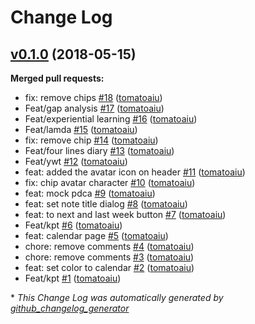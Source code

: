 # Change Log

## [v0.1.0](https://github.com/tomatoaiu/Furikaeri/tree/v0.1.0) (2018-05-15)
**Merged pull requests:**

- fix: remove chips [\#18](https://github.com/tomatoaiu/Furikaeri/pull/18) ([tomatoaiu](https://github.com/tomatoaiu))
- Feat/gap analysis [\#17](https://github.com/tomatoaiu/Furikaeri/pull/17) ([tomatoaiu](https://github.com/tomatoaiu))
- Feat/experiential learning [\#16](https://github.com/tomatoaiu/Furikaeri/pull/16) ([tomatoaiu](https://github.com/tomatoaiu))
- Feat/lamda [\#15](https://github.com/tomatoaiu/Furikaeri/pull/15) ([tomatoaiu](https://github.com/tomatoaiu))
- fix: remove chip [\#14](https://github.com/tomatoaiu/Furikaeri/pull/14) ([tomatoaiu](https://github.com/tomatoaiu))
- Feat/four lines diary [\#13](https://github.com/tomatoaiu/Furikaeri/pull/13) ([tomatoaiu](https://github.com/tomatoaiu))
- Feat/ywt [\#12](https://github.com/tomatoaiu/Furikaeri/pull/12) ([tomatoaiu](https://github.com/tomatoaiu))
- feat: added the avatar icon on header [\#11](https://github.com/tomatoaiu/Furikaeri/pull/11) ([tomatoaiu](https://github.com/tomatoaiu))
- fix: chip avatar character [\#10](https://github.com/tomatoaiu/Furikaeri/pull/10) ([tomatoaiu](https://github.com/tomatoaiu))
- feat: mock pdca [\#9](https://github.com/tomatoaiu/Furikaeri/pull/9) ([tomatoaiu](https://github.com/tomatoaiu))
- feat: set note title dialog [\#8](https://github.com/tomatoaiu/Furikaeri/pull/8) ([tomatoaiu](https://github.com/tomatoaiu))
- feat: to next and last week button [\#7](https://github.com/tomatoaiu/Furikaeri/pull/7) ([tomatoaiu](https://github.com/tomatoaiu))
- Feat/kpt [\#6](https://github.com/tomatoaiu/Furikaeri/pull/6) ([tomatoaiu](https://github.com/tomatoaiu))
- feat: calendar page [\#5](https://github.com/tomatoaiu/Furikaeri/pull/5) ([tomatoaiu](https://github.com/tomatoaiu))
- chore: remove comments [\#4](https://github.com/tomatoaiu/Furikaeri/pull/4) ([tomatoaiu](https://github.com/tomatoaiu))
- chore: remove comments [\#3](https://github.com/tomatoaiu/Furikaeri/pull/3) ([tomatoaiu](https://github.com/tomatoaiu))
- feat: set color to calendar [\#2](https://github.com/tomatoaiu/Furikaeri/pull/2) ([tomatoaiu](https://github.com/tomatoaiu))
- Feat/kpt [\#1](https://github.com/tomatoaiu/Furikaeri/pull/1) ([tomatoaiu](https://github.com/tomatoaiu))



\* *This Change Log was automatically generated by [github_changelog_generator](https://github.com/skywinder/Github-Changelog-Generator)*